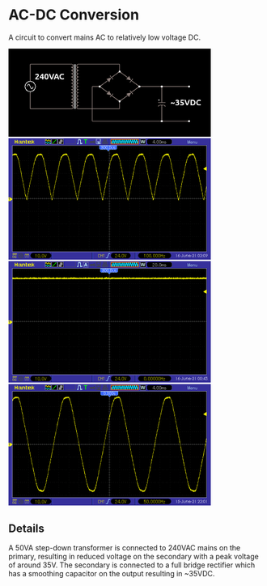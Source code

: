 # AC-DC Conversion
A circuit to convert mains AC to relatively low voltage DC.

<img src="circuit.png" width="400"><img src="waveforms/after_rectification.bmp" width="400">
<img src="waveforms/smooth_dc.bmp" width="400"><img src="waveforms/transformer_output.bmp" width="400">

## Details
A 50VA step-down transformer is connected to 240VAC mains on the primary, resulting in reduced voltage on the secondary
with a peak voltage of around 35V.
The secondary is connected to a full bridge rectifier which has a smoothing capacitor on the output resulting
in ~35VDC.
